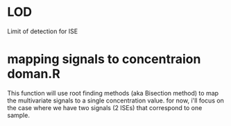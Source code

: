 # LOD
Limit of detection for ISE
# mapping signals to concentraion doman.R
This function will use root finding methods (aka Bisection method) to map the multivariate signals to a single concentration value. 
for now, i'll focus on the case where we have two signals (2 ISEs) that correspond to one sample.
